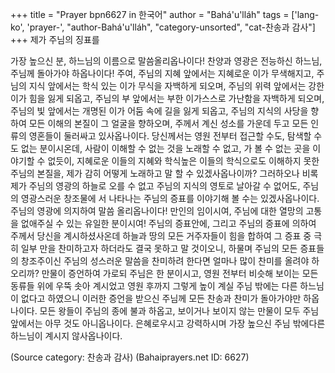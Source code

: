+++
title = "Prayer bpn6627 in 한국어"
author = "Bahá'u'lláh"
tags = ['lang-ko', 'prayer-', "author-Bahá'u'lláh", "category-unsorted", "cat-찬송과 감사"]
+++
제가 주님의 징표를

가장 높으신 분, 하느님의 이름으로 말씀올리옵나이다! 찬양과 영광은 전능하신 하느님, 주님께 돌아가야 하옵나이다! 주여, 주님의 지혜 앞에서는 지혜로운 이가 무색해지고, 주님의 지식 앞에서는 학식 있는 이가 무식을 자백하게 되오며, 주님의 위력 앞에서는 강한 이가 힘을 잃게 되옵고, 주님의 부 앞에서는 부한 이가스스로 가난함을 자백하게 되오며, 주님의 빛 앞에서는 개명된 이가 어둠 속에 길을 잃게 되옵고, 주님의 지식의 사당을 향하여 모든 이해의 본질이 그 얼굴을 향하오며, 주께서 계신 성소를 가운데 두고 모든 인류의 영혼들이 둘러싸고 있사옵나이다.
당신께서는 영원 전부터 접근할 수도, 탐색할 수도 없는 분이시온데, 사람이 이해할 수 없는 것을 노래할 수 없고, 가 볼 수 없는 곳을 이야기할 수 없듯이, 지혜로운 이들의 지혜와 학식높은 이들의 학식으로도 이해하지 못한 주님의 본질을, 제가 감히 어떻게 노래하고 말 할 수 있겠사옵나이까? 그러하오나 비록 제가 주님의 영광의 하늘로 오를 수 없고 주님의 지식의 영토로 날아갈 수 없어도, 주님의 영광스러운 창조물에 서 나타나는 주님의 증표를 이야기해 볼 수는 있겠사옵나이다.
주님의 영광에 의지하여 말씀 올리옵나이다! 만인의 임이시여, 주님에 대한 열망의 고통을 없애주실 수 있는 유일한 분이시여! 주님의 증표안에, 그리고 주님의 증표에 의하여 주께서 당신을 계시하셨사온데 하늘과 땅의 모든 거주자들이 힘을 합하여 그 증표 중 극히 일부 만을 찬미하고자 하더라도 결국 못하고 말 것이오니, 하물며 주님의 모든 증표들의 창조주이신 주님의 성스러운 말씀을 찬미하려 한다면 얼마나 많이 찬미를 올려야 하오리까?
만물이 증언하여 가로되 주님은 한 분이시고, 영원 전부터 비슷해 보이는 모든 동류들 위에 우뚝 솟아 계시었고 영원 후까지 그렇게 높이 계실 주님 밖에는 다른 하느님이 없다고 하였으니 이러한 증언을 받으신 주님께 모든 찬송과 찬미가 돌아가야만 하옵나이다. 모든 왕들이 주님의 종에 불과 하옵고, 보이거나 보이지 않는 만물이 모두 주님 앞에서는 아무 것도 아니옵나이다. 은혜로우시고 강력하시며 가장 높으신 주님 밖에다른 하느님이 계시지 않사옵나이다.

(Source category: 찬송과 감사)
(Bahaiprayers.net ID: 6627)
